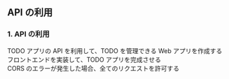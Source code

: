 ## API の利用

### 1. API の利用

TODO アプリの API を利用して、TODO を管理できる Web アプリを作成する  
フロントエンドを実装して、TODO アプリを完成させる  
CORS のエラーが発生した場合、全てのリクエストを許可する  
